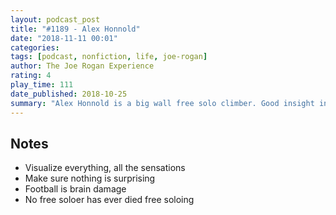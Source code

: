 ```yaml
---
layout: podcast_post
title: "#1189 - Alex Honnold"
date: "2018-11-11 00:01"
categories:
tags: [podcast, nonfiction, life, joe-rogan]
author: The Joe Rogan Experience
rating: 4
play_time: 111
date_published: 2018-10-25
summary: "Alex Honnold is a big wall free solo climber. Good insight into the mind of someone who is crazy but also rational."
---
```


## Notes

* Visualize everything, all the sensations
* Make sure nothing is surprising
* Football is brain damage
* No free soloer has ever died free soloing
